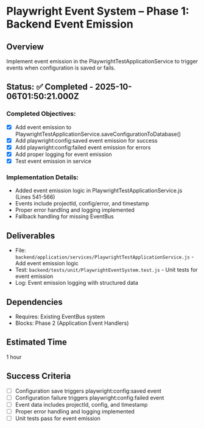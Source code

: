 # Playwright Event System – Phase 1: Backend Event Emission

## Overview
Implement event emission in the PlaywrightTestApplicationService to trigger events when configuration is saved or fails.

## Status: ✅ Completed - 2025-10-06T01:50:21.000Z

### Completed Objectives:
- [x] Add event emission to PlaywrightTestApplicationService.saveConfigurationToDatabase()
- [x] Add playwright:config:saved event emission for success
- [x] Add playwright:config:failed event emission for errors
- [x] Add proper logging for event emission
- [x] Test event emission in service

### Implementation Details:
- Added event emission logic in PlaywrightTestApplicationService.js (Lines 541-566)
- Events include projectId, config/error, and timestamp
- Proper error handling and logging implemented
- Fallback handling for missing EventBus

## Deliverables
- File: `backend/application/services/PlaywrightTestApplicationService.js` - Add event emission logic
- Test: `backend/tests/unit/PlaywrightEventSystem.test.js` - Unit tests for event emission
- Log: Event emission logging with structured data

## Dependencies
- Requires: Existing EventBus system
- Blocks: Phase 2 (Application Event Handlers)

## Estimated Time
1 hour

## Success Criteria
- [ ] Configuration save triggers playwright:config:saved event
- [ ] Configuration failure triggers playwright:config:failed event
- [ ] Event data includes projectId, config, and timestamp
- [ ] Proper error handling and logging implemented
- [ ] Unit tests pass for event emission
